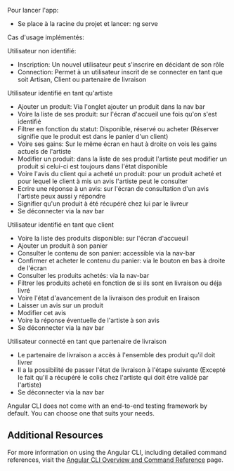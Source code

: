 Pour lancer l'app:
  -  Se place à la racine du projet et lancer: ng serve

Cas d'usage implémentés:

  Utilisateur non identifié:
  -  Inscription: Un nouvel utilisateur peut s'inscrire en décidant de son rôle 
  -  Connection: Permet à un utilisateur inscrit de se connecter en tant que soit Artisan, Client ou partenaire de livraison

  Utilisateur identifié en tant qu'artiste
  -  Ajouter un produit: Via l'onglet ajouter un produit dans la nav bar
  -  Voire la liste de ses produit: sur l'écran d'accueil une fois qu'on s'est identifié
  -  Filtrer en fonction du statut: Disponible, réservé ou acheter (Réserver signifie que le produit est dans le panier d'un client)
  -  Voire ses gains: Sur le même écran en haut à droite on vois les gains actuels de l'artiste
  -  Modifier un produit: dans  la liste de ses produit l'artiste peut modifier un produit si celui-ci est toujours dans l'état disponible
  -  Voire l'avis du client qui a acheté un produit: pour un produit acheté et pour lequel le client à mis un avis l'artiste peut le consulter
  -  Ecrire une réponse à un avis: sur l'écran de consultation d'un avis l'artiste peux aussi y répondre
  -  Signifier qu'un produit à été récupéré chez lui par le livreur
  -  Se déconnecter via la nav bar
    
  Utilisateur identifié en tant que client
  -  Voire la liste des produits disponible: sur l'écran d'accueuil
  -  Ajouter un produit à son panier
  -  Consulter le contenu de son panier: accessible via la nav-bar 
  -  Confirmer et acheter le contenu du panier: via le bouton en bas à droite de l'écran
  -  Consulter les produits achetés: via la nav-bar
  -  Filtrer les produits acheté en fonction de si ils sont en livraison ou déja livré
  -  Voire l'état d'avancement de la livraison des produit en liraison
  -  Laisser un avis sur un produit
  -  Modifier cet avis
  -  Voire la réponse éventuelle de l'artiste à son avis
  -  Se déconnecter via la nav bar

  Utilisateur connecté en tant que partenaire de livraison
  -  Le partenaire de livraison a accès à l'ensemble des produit qu'il doit livrer
  -  Il a la possibilité de passer l'état de livraison à l'étape suivante (Excepté le fait qu'il a récupéré le colis chez l'artiste qui doit être validé par l'artiste)
  -  Se déconnecter via la nav bar
  


Angular CLI does not come with an end-to-end testing framework by default. You can choose one that suits your needs.

## Additional Resources

For more information on using the Angular CLI, including detailed command references, visit the [Angular CLI Overview and Command Reference](https://angular.dev/tools/cli) page.

